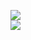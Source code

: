 [![](https://img.shields.io/badge/Made%20With-Github%20Spray-lightgrey.svg?style=for-the-badge&logo=github)](https://github.com/Annihil/github-spray#24619)  
[![](https://i.imgur.com/2DrTn0Z.gif)](https://github.com/Annihil/github-spray)